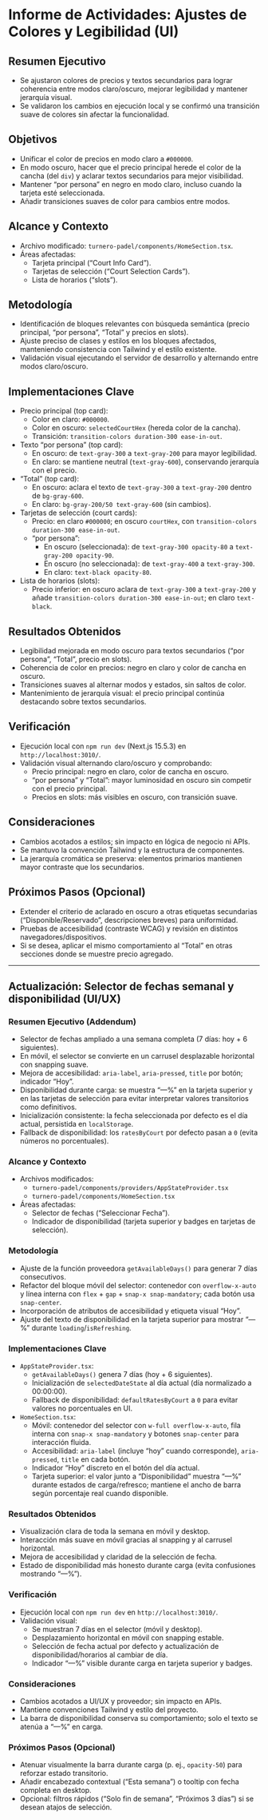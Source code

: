 # Informe de Actividades: Ajustes de Colores y Legibilidad (UI)

## Resumen Ejecutivo
- Se ajustaron colores de precios y textos secundarios para lograr coherencia entre modos claro/oscuro, mejorar legibilidad y mantener jerarquía visual.
- Se validaron los cambios en ejecución local y se confirmó una transición suave de colores sin afectar la funcionalidad.

## Objetivos
- Unificar el color de precios en modo claro a `#000000`.
- En modo oscuro, hacer que el precio principal herede el color de la cancha (del `div`) y aclarar textos secundarios para mejor visibilidad.
- Mantener “por persona” en negro en modo claro, incluso cuando la tarjeta esté seleccionada.
- Añadir transiciones suaves de color para cambios entre modos.

## Alcance y Contexto
- Archivo modificado: `turnero-padel/components/HomeSection.tsx`.
- Áreas afectadas:
  - Tarjeta principal (“Court Info Card”).
  - Tarjetas de selección (“Court Selection Cards”).
  - Lista de horarios (“slots”).

## Metodología
- Identificación de bloques relevantes con búsqueda semántica (precio principal, “por persona”, “Total” y precios en slots).
- Ajuste preciso de clases y estilos en los bloques afectados, manteniendo consistencia con Tailwind y el estilo existente.
- Validación visual ejecutando el servidor de desarrollo y alternando entre modos claro/oscuro.

## Implementaciones Clave
- Precio principal (top card):
  - Color en claro: `#000000`.
  - Color en oscuro: `selectedCourtHex` (hereda color de la cancha).
  - Transición: `transition-colors duration-300 ease-in-out`.
- Texto “por persona” (top card):
  - En oscuro: de `text-gray-300` a `text-gray-200` para mayor legibilidad.
  - En claro: se mantiene neutral (`text-gray-600`), conservando jerarquía con el precio.
- “Total” (top card):
  - En oscuro: aclara el texto de `text-gray-300` a `text-gray-200` dentro de `bg-gray-600`.
  - En claro: `bg-gray-200/50 text-gray-600` (sin cambios).
- Tarjetas de selección (court cards):
  - Precio: en claro `#000000`; en oscuro `courtHex`, con `transition-colors duration-300 ease-in-out`.
  - “por persona”: 
    - En oscuro (seleccionada): de `text-gray-300 opacity-80` a `text-gray-200 opacity-90`.
    - En oscuro (no seleccionada): de `text-gray-400` a `text-gray-300`.
    - En claro: `text-black opacity-80`.
- Lista de horarios (slots):
  - Precio inferior: en oscuro aclara de `text-gray-300` a `text-gray-200` y añade `transition-colors duration-300 ease-in-out`; en claro `text-black`.

## Resultados Obtenidos
- Legibilidad mejorada en modo oscuro para textos secundarios (“por persona”, “Total”, precio en slots).
- Coherencia de color en precios: negro en claro y color de cancha en oscuro.
- Transiciones suaves al alternar modos y estados, sin saltos de color.
- Mantenimiento de jerarquía visual: el precio principal continúa destacando sobre textos secundarios.

## Verificación
- Ejecución local con `npm run dev` (Next.js 15.5.3) en `http://localhost:3010/`.
- Validación visual alternando claro/oscuro y comprobando:
  - Precio principal: negro en claro, color de cancha en oscuro.
  - “por persona” y “Total”: mayor luminosidad en oscuro sin competir con el precio principal.
  - Precios en slots: más visibles en oscuro, con transición suave.

## Consideraciones
- Cambios acotados a estilos; sin impacto en lógica de negocio ni APIs.
- Se mantuvo la convención Tailwind y la estructura de componentes.
- La jerarquía cromática se preserva: elementos primarios mantienen mayor contraste que los secundarios.

## Próximos Pasos (Opcional)
- Extender el criterio de aclarado en oscuro a otras etiquetas secundarias (“Disponible/Reservado”, descripciones breves) para uniformidad.
- Pruebas de accesibilidad (contraste WCAG) y revisión en distintos navegadores/dispositivos.
- Si se desea, aplicar el mismo comportamiento al “Total” en otras secciones donde se muestre precio agregado.

---

## Actualización: Selector de fechas semanal y disponibilidad (UI/UX)

### Resumen Ejecutivo (Addendum)
- Selector de fechas ampliado a una semana completa (7 días: hoy + 6 siguientes).
- En móvil, el selector se convierte en un carrusel desplazable horizontal con snapping suave.
- Mejora de accesibilidad: `aria-label`, `aria-pressed`, `title` por botón; indicador “Hoy”.
- Disponibilidad durante carga: se muestra “—%” en la tarjeta superior y en las tarjetas de selección para evitar interpretar valores transitorios como definitivos.
- Inicialización consistente: la fecha seleccionada por defecto es el día actual, persistida en `localStorage`.
- Fallback de disponibilidad: los `ratesByCourt` por defecto pasan a `0` (evita números no porcentuales).

### Alcance y Contexto
- Archivos modificados:
  - `turnero-padel/components/providers/AppStateProvider.tsx`
  - `turnero-padel/components/HomeSection.tsx`
- Áreas afectadas:
  - Selector de fechas (“Seleccionar Fecha”).
  - Indicador de disponibilidad (tarjeta superior y badges en tarjetas de selección).

### Metodología
- Ajuste de la función proveedora `getAvailableDays()` para generar 7 días consecutivos.
- Refactor del bloque móvil del selector: contenedor con `overflow-x-auto` y línea interna con `flex` + `gap` + `snap-x snap-mandatory`; cada botón usa `snap-center`.
- Incorporación de atributos de accesibilidad y etiqueta visual “Hoy”.
- Ajuste del texto de disponibilidad en la tarjeta superior para mostrar “—%” durante `loading`/`isRefreshing`.

### Implementaciones Clave
- `AppStateProvider.tsx`:
  - `getAvailableDays()` genera 7 días (hoy + 6 siguientes).
  - Inicialización de `selectedDateState` al día actual (día normalizado a 00:00:00).
  - Fallback de disponibilidad: `defaultRatesByCourt` a `0` para evitar valores no porcentuales en UI.
- `HomeSection.tsx`:
  - Móvil: contenedor del selector con `w-full overflow-x-auto`, fila interna con `snap-x snap-mandatory` y botones `snap-center` para interacción fluida.
  - Accesibilidad: `aria-label` (incluye “hoy” cuando corresponde), `aria-pressed`, `title` en cada botón.
  - Indicador “Hoy” discreto en el botón del día actual.
  - Tarjeta superior: el valor junto a “Disponibilidad” muestra “—%” durante estados de carga/refresco; mantiene el ancho de barra según porcentaje real cuando disponible.

### Resultados Obtenidos
- Visualización clara de toda la semana en móvil y desktop.
- Interacción más suave en móvil gracias al snapping y al carrusel horizontal.
- Mejora de accesibilidad y claridad de la selección de fecha.
- Estado de disponibilidad más honesto durante carga (evita confusiones mostrando “—%”).

### Verificación
- Ejecución local con `npm run dev` en `http://localhost:3010/`.
- Validación visual:
  - Se muestran 7 días en el selector (móvil y desktop).
  - Desplazamiento horizontal en móvil con snapping estable.
  - Selección de fecha actual por defecto y actualización de disponibilidad/horarios al cambiar de día.
  - Indicador “—%” visible durante carga en tarjeta superior y badges.

### Consideraciones
- Cambios acotados a UI/UX y proveedor; sin impacto en APIs.
- Mantiene convenciones Tailwind y estilo del proyecto.
- La barra de disponibilidad conserva su comportamiento; solo el texto se atenúa a “—%” en carga.

### Próximos Pasos (Opcional)
- Atenuar visualmente la barra durante carga (p. ej., `opacity-50`) para reforzar estado transitorio.
- Añadir encabezado contextual (“Esta semana”) o tooltip con fecha completa en desktop.
- Opcional: filtros rápidos (“Solo fin de semana”, “Próximos 3 días”) si se desean atajos de selección.